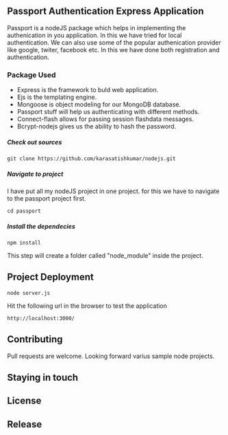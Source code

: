 ## Passport Authentication Express Application

Passport is a nodeJS package which helps in implementing the authenication in you application. In this we have tried for local authentication. We can also use some of the popular authenication provider like google, twiter, facebook etc. In this we have done both registration and authentication.

### Package Used

* Express is the framework to buld web application.
* Ejs is the templating engine.
* Mongoose is object modeling for our MongoDB database.
* Passport stuff will help us authenticating with different methods.
* Connect-flash allows for passing session flashdata messages.
* Bcrypt-nodejs gives us the ability to hash the password.

##### Check out sources

	git clone https://github.com/karasatishkumar/nodejs.git
    
##### Navigate to project

I have put all my nodeJS project in one project. for this we have to navigate to the passport project first.

    cd passport

##### Install the dependecies
    
    npm install

This step will create a folder called "node_module" inside the project.

## Project Deployment

    node server.js

Hit the following url in the browser to test the application
    
    http://localhost:3000/

## Contributing
Pull requests are welcome. Looking forward varius sample node projects.

## Staying in touch

## License

## Release
